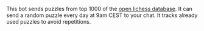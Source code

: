 This bot sends puzzles from top 1000 of the [open lichess database](https://database.lichess.org/#puzzles). It can send a random puzzle every day at 9am CEST to your chat. It tracks already used puzzles to avoid repetitions.
